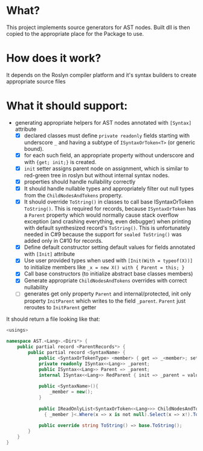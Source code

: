 # What?
This project implements source generators for AST nodes. Built dll is then copied to the appropriate place for the Package to use.

# How does it work?
It depends on the Roslyn compiler platform and it's syntax builders to create appropriate source files

# What it should support:
- generating appropriate helpers for AST nodes annotated with `[Syntax]` attribute
  - [x] declared classes must define `private readonly` fields starting with underscore `_` and having a subtype of `ISyntaxOrToken<T>` (or generic bound).
  - [x] for each such field, an appropriate property without underscore and with `{get; init;}` is created.
  - [x] `init` setter assigns parent node on assignment, which is similar to red-green tree in roslyn but without internal syntax nodes.
  - [x] properties should handle nullability correctly
  - [x] It should handle nullable types and appropriately filter out null types from the `ChildNodesAndTokens` property.
  - [x] It should override `ToString()` in classes to call base ISyntaxOrToken `ToString()`. This is required for records, because `ISyntaxOrToken` has a `Parent` property which would normally cause stack overflow exception (and crashing everything, even debugger) when printing with default synthesized record's `ToString()`. This is unfortunately needed in C#9 because the support for `sealed ToString()` was added only in C#10 for records.
  - [x] Define default constructor setting default values for fields annotated with `[Init]` attribute
  - [x] Use user provided types when used with `[Init(With = typeof(X))]` to initialize members like `_x = new X() with { Parent = this; }`
  - [x] Call base constructors (to initialize abstract base classes members)
  - [x] Generate appropriate `ChildNodesAndTokens` overrides with correct nullability
  - [ ] generates get only property `Parent` and internal/protected, init only property `InitParent` which writes to the field `_parent`. `Parent` just reroutes to `InitParent` getter 

It should return a file looking like that:

```csharp
<usings>
    
namespace AST.<Lang>.<Dirs*> {
    public partial record <ParentRecords*> {
        public partial record <SyntaxName> {
            public <SyntaxOrTokenType> <member> { get => _<member>; set => _<member> = value with { Parent = this }; }
            private readonly ISyntax<<Lang>> _parent;
            public ISyntax<<Lang>> Parent => _parent;
            internal ISyntax<<Lang>> RedParent { init => _parent = value }
              
            public <SyntaxName>(){
                _member = new();
            }
              
            public IReadOnlyList<SyntaxOrToken<<Lang>>> ChildNodesAndTokens => new SyntaxOrTokenList[]<?> 
              { _member }<.Where(x => x is not null).Select(x => x!).ToList>
            
            public override string ToString() => base.ToString();
        }
    }
} 
```

